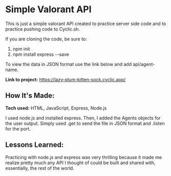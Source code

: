 # Simple Valorant API

This is just a simple valorant API created to practice server side code and to practice pushing code to Cyclic.sh.

If you are cloning the code, be sure to:
1. npm init
2. npm install express --save

To view the data in JSON format use the link below and add api/agent-name.

**Link to project:** https://lazy-plum-kitten-sock.cyclic.app/

## How It's Made:

**Tech used:** HTML, JavaScript, Express, Node.js

I used node.js and installed express. Then, I added the Agents objects for the user output. Simply used .get to send the file in JSON format and .listen for the port.


## Lessons Learned:

Practicing with node.js and express was very thrilling because it made me realize pretty much any API I thought of could be built and shared with, essentially, the rest of the world.